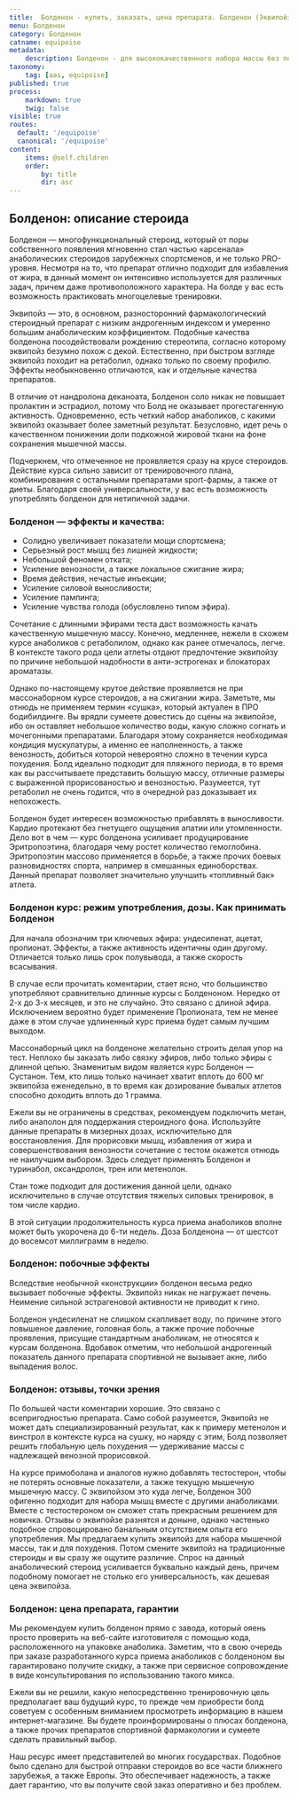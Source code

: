 ```yaml
---
title:  Болденон - купить, заказать, цена препарата. Болденон (Эквипойз) - курс, отзывы, побочные эффекты.
menu: Болденон
category: Болденон
catname: equipoise
metadata:
    description: Болденон - для высококачественного набора массы без побочных эффектов. Купить выгодно оригинальный болденон в steroidline.com.
taxonomy:
    tag: [aas, equipoise]
published: true
process:
    markdown: true
    twig: false
visible: true
routes:
  default: '/equipoise'
  canonical: '/equipoise'
content:
    items: @self.children
    order:
        by: title
        dir: asc
---
```


## Болденон: описание стероида

Болденон — многофункциональный стероид, который от поры собственного появления мгновенно стал частью «арсенала» анаболических стероидов зарубежных спортсменов, и не только PRO-уровня. Несмотря на то, что препарат отлично подходит для избавления от жира, в данный момент он интенсивно используется для различных задач, причем даже противоположного характера. На болде у вас есть возможность практиковать многоцелевые тренировки.

Эквипойз — это, в основном, разносторонний фармакологический стероидный препарат с низким андрогенным индексом и умеренно большим анаболическим коэффициентом. Подобные качества болденона посодействовали рождению стереотипа, согласно которому эквипойз безумно похож с декой. Естественно, при быстром взгляде эквипойз походит на ретаболил, однако только по своему профилю. Эффекты необыкновенно отличаются, как и отдельные качества препаратов.

В отличие от нандролона деканоата, Болденон соло никак не повышает пролактин и эстрадиол, потому что Болд не оказывает прогестагенную активность. Одновременно, есть четкий набор анаболиков, с какими эквипойз оказывает более заметный результат. Безусловно, идет речь о качественном понижении доли подкожной жировой ткани на фоне сохранения мышечной массы.

Подчеркнем, что отмеченное не проявляется сразу на крусе стероидов. Действие курса сильно зависит от тренировочного плана, комбинирования с остальными препаратами sport-фармы, а также от диеты. Благодаря своей универсальности, у вас есть возможность употреблять болденон для нетипичной задачи.

### Болденон — эффекты и качества:

-   Солидно увеличивает показатели мощи спортсмена;
-   Серьезный рост мышц без лишней жидкости;
-   Небольшой феномен отката;
-   Усиление венозности, а также локальное сжигание жира;
-   Время действия, нечастые инъекции;
-   Усиление силовой выносливости;
-   Усиление пампинга;
-   Усиление чувства голода (обусловлено типом эфира).

Сочетание с длинными эфирами теста даст возможность качать качественную мышечную массу. Конечно, медленнее, нежели в схожем курсе анаболиков с ретаболилом, однако как ранее отмечалось, легче. В контексте такого рода цели атлеты отдают предпочтение эквипойзу по причине небольшой надобности в анти-эстрогенах и блокаторах ароматазы.

Однако по-настоящему крутое действие проявляется не при массонаборном курсе стероидов, а на сжигании жира. Заметьте, мы отнюдь не применяем термин «сушка», который актуален в ПРО бодибилдинге. Вы врядли сумеете довестись до сцены на эквипойзе, ибо он оставляет небольшое количество воды, какую сложно согнать и мочегонными препаратами. Благодаря этому сохраняется
необходимая кондиция мускулатуры, а именно ее наполненность, а также венозность, добиться которой невероятно сложно в течении курса похудения. Болд идеально подходит для пляжного периода, в то время как вы рассчитываете представить большую массу, отличные размеры с выраженной прорисованостью и венозностью. Разумеется, тут ретаболил не очень годится, что в очередной раз
доказывает их непохожесть.

Болденон будет интересен возможностью прибавлять в выносливости. Кардио протекают без гнетущего ощущения апатии или утомленности. Дело вот в чем — курс болденона усиливает продуцирование Эритропоэтина, благодаря чему ростет количество гемоглобина. Эритропоэтин массово применяется в борьбе, а также прочих боевых разновидностях спорта, например в смешанных единоборствах. Данный препарат позволяет значительно улучшить «топливный бак» атлета.

### Болденон курс: режим употребления, дозы. Как принимать Болденон

Для начала обозначим три ключевых эфира: ундесиленат, ацетат,
пропионат. Эффекты, а также активность идентичны один другому. Отличается только лишь срок полувывода, а также скорость всасывания.

В случае если прочитать коментарии, стает ясно, что большинство
употребляют сравнительно длинные курсы с Болденоном. Нередко от 2-х до 3-х месяцев, и это не случайно. Это связано с длиной эфира. Исключением вероятно будет применение Пропионата, тем не менее даже в этом случае удлиненный курс приема будет самым лучшим выходом.

Массонаборный цикл на болденоне желательно строить делая упор на тест. Неплохо бы заказать либо связку эфиров, либо только эфиры с длинной цепью. Знаменитым видом является курс Болденон — Cустанон. Тем, кто лишь только начинает хватит вплоть до 600 мг эквипойза еженедельно, в то время как дозирование бывалых атлетов способно доходить вплоть до 1 грамма.

Ежели вы не ограничены в средствах, рекомендуем подключить метан, либо анаполон для поддержания стероидного фона. Используйте данные препараты в мизерных дозах, исключительно для восстановления. Для прорисовки мышц, избавления от жира и совершенствования венозности сочетание с тестом окажется отнюдь не наилучшим выбором. Здесь следует применять Болденон и
туринабол, оксандролон, трен или метенолон.

Стан тоже подходит для достижения данной цели, однако исключительно в случае отсутствия тяжелых силовых тренировок, в том числе кардио.

В этой ситуации продолжительность курса приема анаболиков вполне может быть укорочена до 6-ти недель. Доза Болденона — от шестсот до восемсот миллиграмм в неделю.

### Болденон: побочные эффекты

Вследствие необычной «конструкции» болденон весьма редко вызывает
побочные эффекты. Эквипойз никак не нагружает печень. Неимение сильной эстрагеновой активности не приводит к гино.

Болденон ундесиленат не слишком скапливает воду, по причине этого
повышеное давление, головная боль, а также прочие побочные проявления, присущие стандартным анаболикам, не относятся к курсам болденона. Вдобавок отметим, что небольшой андрогенный показатель данного препарата спортивной не вызывает акне, либо выпадения волос.

### Болденон: отзывы, точки зрения

По большей части коментарии хорошие. Это связано с всепригодностью препарата. Само собой разумеется, Эквипойз не может дать специализированный результат, как к примеру метенолон и винстрол в контексте курса на сушку, но наряду с этим, Болд позволяет решить глобальную цель похудения — удерживание массы с надлежащей венозной прорисовкой.

На курсе примоболана и аналогов нужно добавлять тестостерон, чтобы не потерять основные показатели, а также текущую мышечную мышечную массу. С эквипойзом это куда легче, Болденон 300 офигенно подходит для набора мышц вместе с другими анаболиками. Вместе с тестостероном он сможет стать прекрасным решением
для новичка. Отзывы о эквипойзе разнятся и доныне, однако частенько подобное спровоцировано банальным отсутствием опыта его употребления. Мы предлагаем купить эквипойз для набора мышечной массы, так и для похудения. Потом смените эквипойз на традиционные стероиды и вы сразу же ощутите различие. Спрос
на данный анаболический стероид усиливается буквально каждый день, причем подобному помогает не столько его универсальность, как дешевая цена эквипойза.

### Болденон: цена препарата, гарантии

Мы рекомендуем купить болденон прямо с завода, который ояень просто проверить на веб-сайте изготовителя с помощью кода, расположенного на упаковке анаболика. Заметим, что в свою очередь при заказе разработанного курса приема анаболиков с болденоном вы гарантировано получите скидку, а также при сервисное сопровождение в виде консультирования по использованию такого микса.

Ежели вы не решили, какую непосредственно тренировочную цель
предполагает ваш будущий курс, то прежде чем приобрести болд советуем с особенным вниманием просмотреть информацию в нашем интернет-магазине. Вы будете проинформированы о плюсах болденона, а также прочих препаратов спортивной фармакологии и сумеете сделать правильный выбор.

Наш ресурс имеет представителей во многих государствах. Подобное было сделано для быстрой отправки стероидов во все части ближнего зарубежья, а также Европы. Это обеспечивает надежность, а также дает гарантию, что вы получите свой заказ оперативно и без проблем.


